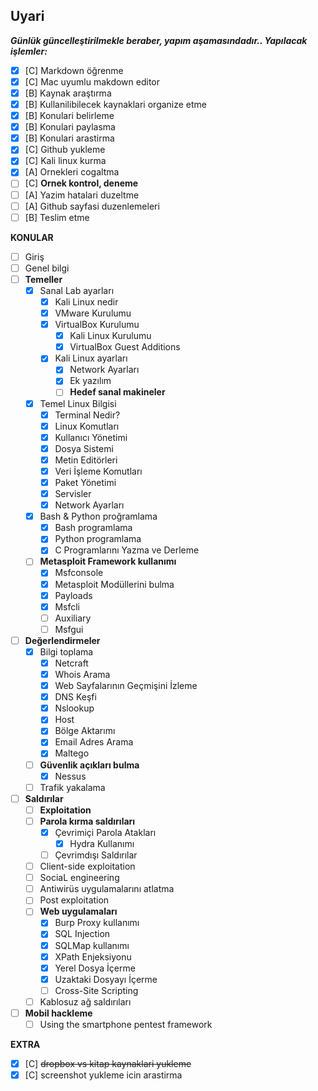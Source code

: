 ## **Uyari**

___Günlük güncelleştirilmekle beraber, yapım aşamasındadır..
Yapılacak işlemler:___

- [x] [C] Markdown öğrenme
- [x] [C] Mac uyumlu makdown editor
- [x] [B] Kaynak araştırma
- [x] [B] Kullanilibilecek kaynaklari organize etme
- [x] [B] Konulari belirleme
- [x] [B] Konulari paylasma
- [x] [B] Konulari arastirma
- [x] [C] Github yukleme
- [x] [C] Kali linux kurma
- [x] [A] Ornekleri cogaltma
- [ ] [C] __Ornek kontrol, deneme__
- [ ] [A] Yazim hatalari duzeltme
- [ ] [A] Github sayfasi duzenlemeleri
- [ ] [B] Teslim etme

__KONULAR__

- [ ] Giriş
- [ ] Genel bilgi
- [ ] __Temeller__
    - [x] Sanal Lab ayarları
        - [x] Kali Linux nedir
        - [x] VMware Kurulumu
        - [x] VirtualBox Kurulumu
            - [x] Kali Linux Kurulumu
            - [x] VirtualBox Guest Additions
        - [x] Kali Linux ayarları
            - [x] Network Ayarları
            - [x] Ek yazılım
            - [ ] __Hedef sanal makineler__
    - [x] Temel Linux Bilgisi
        - [x] Terminal Nedir?
        - [x] Linux Komutları
        - [x] Kullanıcı Yönetimi
        - [x] Dosya Sistemi
        - [x] Metin Editörleri
        - [x] Veri İşleme Komutları
        - [x] Paket Yönetimi
        - [x] Servisler
        - [x] Network Ayarları
    - [x] Bash & Python proğramlama
        - [x] Bash programlama
        - [x] Python programlama
        - [x] C Programlarını Yazma ve Derleme
    - [ ] __Metasploit Framework kullanımı__
        - [x] Msfconsole
        - [x] Metasploit Modüllerini bulma
        - [x] Payloads
        - [x] Msfcli
        - [ ] Auxiliary
        - [ ] Msfgui

- [ ] __Değerlendirmeler__
    - [x] Bilgi toplama
        - [x] Netcraft
        - [x] Whois Arama
        - [x] Web Sayfalarının Geçmişini İzleme
        - [x] DNS Keşfi
        - [x] Nslookup
        - [x] Host
        - [x] Bölge Aktarımı
        - [x] Email Adres Arama
        - [x] Maltego
    - [ ] __Güvenlik açıkları bulma__
        - [x] Nessus
    - [ ] Trafik yakalama

- [ ] __Saldırılar__
    - [ ] __Exploitation__
    - [ ] __Parola kırma saldırıları__
        - [x] Çevrimiçi Parola Atakları
            - [x] Hydra Kullanımı
        - [ ] Çevrimdışı Saldırılar
    - [ ] Client-side exploitation
    - [ ] SociaL engineering
    - [ ] Antiwirüs uygulamalarını atlatma
    - [ ] Post exploitation
    - [ ] __Web uygulamaları__
        - [x] Burp Proxy kullanımı
        - [x] SQL Injection
        - [x] SQLMap kullanımı 
        - [x] XPath Enjeksiyonu
        - [x] Yerel Dosya İçerme
        - [x] Uzaktaki Dosyayı İçerme
        - [ ] Cross-Site Scripting
    - [ ] Kablosuz ağ saldırıları

- [ ] __Mobil hackleme__
    - [ ] Using the smartphone pentest framework

__EXTRA__

- [x] [C] ~~dropbox vs kitap kaynaklari yukleme~~
- [x] [C] screenshot yukleme icin arastirma